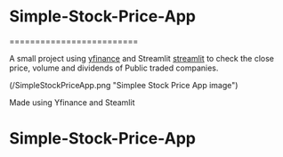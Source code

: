 # Simple-Stock-Price-App
=========================

A small project using [yfinance](https://pypi.org/project/yfinance/) and Streamlit [streamlit](https://www.streamlit.io/) to check the close price, volume and dividends of Public traded companies.

(/SimpleStockPriceApp.png "Simplee Stock Price App image")




Made using Yfinance and Steamlit

# Simple-Stock-Price-App
